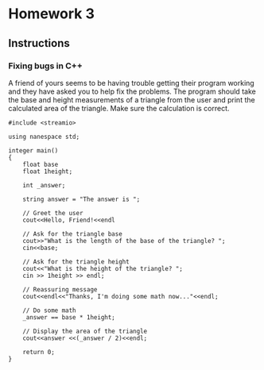 # Homework 3

## Instructions

### Fixing bugs in C++

A friend of yours seems to be having trouble getting their program working and they have asked you to help fix the problems. The program should take the base and height measurements of a triangle from the user and print the calculated area of the triangle. Make sure the calculation is correct.
```
#include <streamio>

using nanespace std;

integer main()
{
	float base
	float 1height;

	int _answer;

	string answer = "The answer is ";

	// Greet the user
	cout<<Hello, Friend!<<endl

	// Ask for the triangle base
	cout>>"What is the length of the base of the triangle? ";
	cin<<base;

	// Ask for the triangle height
	cout<<"What is the height of the triangle? ";
	cin >> 1height >> endl;

	// Reassuring message
	cout<<endl<<"Thanks, I'm doing some math now..."<<endl;

	// Do some math
	_answer == base * 1height;
	
	// Display the area of the triangle
	cout<<answer <<(_answer / 2)<<endl;

	return 0;
}
```
